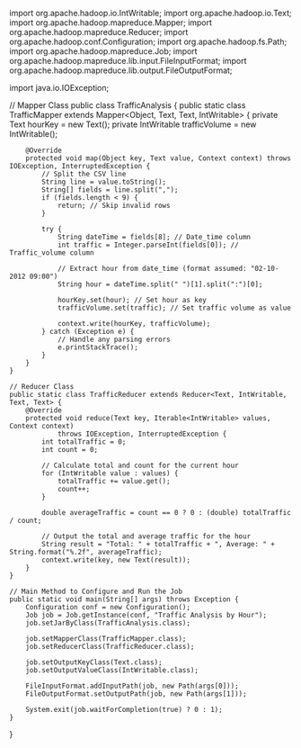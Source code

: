 import org.apache.hadoop.io.IntWritable;
import org.apache.hadoop.io.Text;
import org.apache.hadoop.mapreduce.Mapper;
import org.apache.hadoop.mapreduce.Reducer;
import org.apache.hadoop.conf.Configuration;
import org.apache.hadoop.fs.Path;
import org.apache.hadoop.mapreduce.Job;
import org.apache.hadoop.mapreduce.lib.input.FileInputFormat;
import org.apache.hadoop.mapreduce.lib.output.FileOutputFormat;

import java.io.IOException;

// Mapper Class
public class TrafficAnalysis {
    public static class TrafficMapper extends Mapper<Object, Text, Text, IntWritable> {
        private Text hourKey = new Text();
        private IntWritable trafficVolume = new IntWritable();

        @Override
        protected void map(Object key, Text value, Context context) throws IOException, InterruptedException {
            // Split the CSV line
            String line = value.toString();
            String[] fields = line.split(",");
            if (fields.length < 9) {
                return; // Skip invalid rows
            }

            try {
                String dateTime = fields[8]; // Date_time column
                int traffic = Integer.parseInt(fields[0]); // Traffic_volume column

                // Extract hour from date_time (format assumed: "02-10-2012 09:00")
                String hour = dateTime.split(" ")[1].split(":")[0];

                hourKey.set(hour); // Set hour as key
                trafficVolume.set(traffic); // Set traffic volume as value

                context.write(hourKey, trafficVolume);
            } catch (Exception e) {
                // Handle any parsing errors
                e.printStackTrace();
            }
        }
    }

    // Reducer Class
    public static class TrafficReducer extends Reducer<Text, IntWritable, Text, Text> {
        @Override
        protected void reduce(Text key, Iterable<IntWritable> values, Context context)
                throws IOException, InterruptedException {
            int totalTraffic = 0;
            int count = 0;

            // Calculate total and count for the current hour
            for (IntWritable value : values) {
                totalTraffic += value.get();
                count++;
            }

            double averageTraffic = count == 0 ? 0 : (double) totalTraffic / count;

            // Output the total and average traffic for the hour
            String result = "Total: " + totalTraffic + ", Average: " + String.format("%.2f", averageTraffic);
            context.write(key, new Text(result));
        }
    }

    // Main Method to Configure and Run the Job
    public static void main(String[] args) throws Exception {
        Configuration conf = new Configuration();
        Job job = Job.getInstance(conf, "Traffic Analysis by Hour");
        job.setJarByClass(TrafficAnalysis.class);

        job.setMapperClass(TrafficMapper.class);
        job.setReducerClass(TrafficReducer.class);

        job.setOutputKeyClass(Text.class);
        job.setOutputValueClass(IntWritable.class);

        FileInputFormat.addInputPath(job, new Path(args[0]));
        FileOutputFormat.setOutputPath(job, new Path(args[1]));

        System.exit(job.waitForCompletion(true) ? 0 : 1);
    }
}
